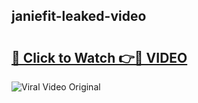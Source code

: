 ## janiefit-leaked-video 

# <h2><a href="http://freeplayer.one?title=janiefit-leaked-video&ref=21J">🔗 Click to Watch 👉🔴 VIDEO</a></h2>

<a href="http://freeplayer.one?title=janiefit-leaked-video&ref=21J" rel="nofollow" data-target="animated-image.originalLink"><img src="https://i.ibb.co.com/xMMVF88/686577567.gif" alt="Viral Video Original" style="max-width: 100%; display: inline-block;" data-target="animated-image.originalImage"></a>

